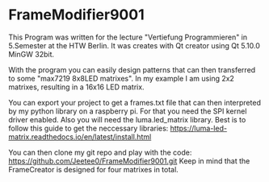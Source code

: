 # FrameModifier9001
This Program was written for the lecture "Vertiefung Programmieren" in 5.Semester at the HTW Berlin.
It was creates with Qt creator using Qt 5.10.0 MinGW 32bit.

With the program you can easily design patterns that can then transferred to some "max7219 8x8LED matrixes". 
In my example I am using 2x2 matrixes, resulting in a 16x16 LED matrix.

You can export your project to get a frames.txt file that can then interpreted by my python library on a raspberry pi.
For that you need the SPI kernel driver enabled. Also you will need the luma.led_matrix library.
Best is to follow this guide to get the neccessary libraries: https://luma-led-matrix.readthedocs.io/en/latest/install.html

You can then clone my git repo and play with the code: https://github.com/Jeetee0/FrameModifier9001.git
Keep in mind that the FrameCreator is designed for four matrixes in total.
